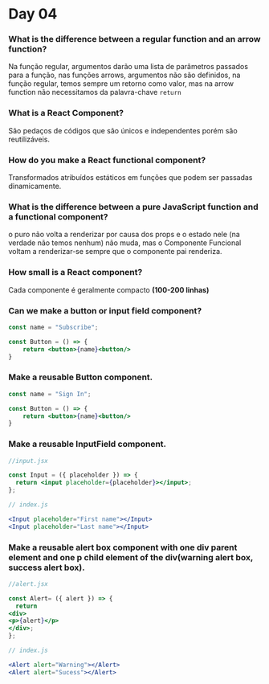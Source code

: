 # Day 04

### What is the difference between a regular function and an arrow function?

Na função regular, argumentos darão uma lista de parâmetros passados para a função, nas funções arrows, argumentos não são definidos, na função regular, temos sempre um retorno como valor, mas na arrow function não necessitamos da palavra-chave `return`  

### What is a React Component?

São pedaços de códigos que são únicos e independentes porém são reutilizáveis.

### How do you make a React functional component?

Transformados atribuídos estáticos em funções que podem ser passadas dinamicamente.

### What is the difference between a pure JavaScript function and a functional component?

o puro não volta a renderizar por causa dos props e o estado nele (na verdade não temos nenhum) não muda, mas o Componente Funcional voltam a renderizar-se sempre que o componente pai renderiza.

### How small is a React component?

Cada componente é geralmente compacto **(100-200 linhas)**

### Can we make a button or input field component?

```jsx
const name = "Subscribe";

const Button = () => {
	return <button>{name}<button/>
}
```

### Make a reusable Button component.

```jsx
const name = "Sign In";

const Button = () => {
	return <button>{name}<button/>
}
```

### Make a reusable InputField component.

```jsx
//input.jsx

const Input = ({ placeholder }) => {
  return <input placeholder={placeholder}></input>;
};
```

```jsx
// index.js

<Input placeholder="First name"></Input>
<Input placeholder="Last name"></Input>
```

### Make a reusable alert box component with one div parent element and one p child element of the div(warning alert box, success alert box).

```jsx
//alert.jsx

const Alert= ({ alert }) => {
  return 
<div>
<p>{alert}</p>
</div>;
};
```

```jsx
// index.js

<Alert alert="Warning"></Alert>
<Alert alert="Sucess"></Alert>
```